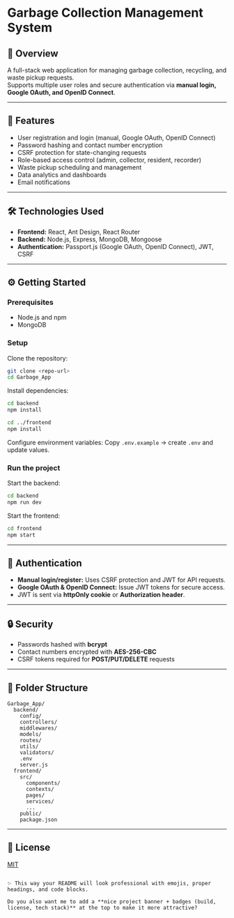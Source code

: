 
# Garbage Collection Management System

## 📌 Overview
A full-stack web application for managing garbage collection, recycling, and waste pickup requests.  
Supports multiple user roles and secure authentication via **manual login, Google OAuth, and OpenID Connect**.

---

## 🚀 Features
- User registration and login (manual, Google OAuth, OpenID Connect)  
- Password hashing and contact number encryption  
- CSRF protection for state-changing requests  
- Role-based access control (admin, collector, resident, recorder)  
- Waste pickup scheduling and management  
- Data analytics and dashboards  
- Email notifications  

---

## 🛠️ Technologies Used
- **Frontend:** React, Ant Design, React Router  
- **Backend:** Node.js, Express, MongoDB, Mongoose  
- **Authentication:** Passport.js (Google OAuth, OpenID Connect), JWT, CSRF  

---

## ⚙️ Getting Started

### Prerequisites
- Node.js and npm  
- MongoDB  

### Setup
Clone the repository:
```bash
git clone <repo-url>
cd Garbage_App
````

Install dependencies:

```bash
cd backend
npm install

cd ../frontend
npm install
```

Configure environment variables:
Copy `.env.example` → create `.env` and update values.

### Run the project

Start the backend:

```bash
cd backend
npm run dev
```

Start the frontend:

```bash
cd frontend
npm start
```

---

## 🔑 Authentication

* **Manual login/register:** Uses CSRF protection and JWT for API requests.
* **Google OAuth & OpenID Connect:** Issue JWT tokens for secure access.
* JWT is sent via **httpOnly cookie** or **Authorization header**.

---

## 🔒 Security

* Passwords hashed with **bcrypt**
* Contact numbers encrypted with **AES-256-CBC**
* CSRF tokens required for **POST/PUT/DELETE** requests

---

## 📂 Folder Structure

```
Garbage_App/
  backend/
    config/
    controllers/
    middlewares/
    models/
    routes/
    utils/
    validators/
    .env
    server.js
  frontend/
    src/
      components/
      contexts/
      pages/
      services/
      ...
    public/
    package.json
```

---

## 📜 License

[MIT](./LICENSE)

```

✨ This way your README will look professional with emojis, proper headings, and code blocks.  

Do you also want me to add a **nice project banner + badges (build, license, tech stack)** at the top to make it more attractive?
```
